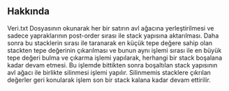 <h2>Hakkında</h2>

Veri.txt Dosyasının okunarak her bir satırın avl ağacına yerleştirilmesi ve sadece
yapraklarının post-order sırası ile stack yapısına aktarılması.
Daha sonra bu stacklerin sırası ile taranarak en küçük tepe değere sahip olan
stackten tepe değerinin çıkarılması ve bunun aynı işlemi sırası ile en büyük tepe
değeri bulma ve çıkarma işlemi yapılarak, herhangi bir stack boşalana kadar devam
etmesi.
Bu işlemde bittikten sonra boşaltılan stack yapısının avl ağacı ile birlikte silinmesi
işlemi yapılır. Silinmemis stacklere çıkrılan değerler geri konularak işlem son bir
stack kalana kadar devam ettirilir.
